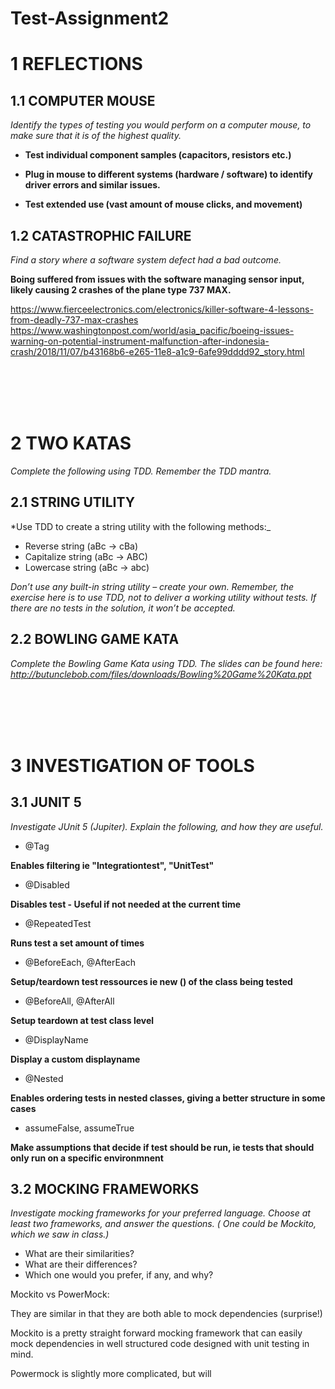 # Test-Assignment2

# 1 REFLECTIONS

## 1.1 COMPUTER MOUSE

*Identify the types of testing you would perform on a computer mouse, to make sure that it is of the highest quality.*

- **Test individual component samples (capacitors, resistors etc.)**

- **Plug in mouse to different systems (hardware / software) to identify driver errors and similar issues.**

- **Test extended use (vast amount of mouse clicks, and movement)**

## 1.2 CATASTROPHIC FAILURE

*Find a story where a software system defect had a bad outcome.*

**Boing suffered from issues with the software managing sensor input, likely causing 2 crashes of the plane type 737 MAX.**



https://www.fierceelectronics.com/electronics/killer-software-4-lessons-from-deadly-737-max-crashes
https://www.washingtonpost.com/world/asia_pacific/boeing-issues-warning-on-potential-instrument-malfunction-after-indonesia-crash/2018/11/07/b43168b6-e265-11e8-a1c9-6afe99dddd92_story.html

<br><br><br><br>

# 2 TWO KATAS

*Complete the following using TDD. Remember the TDD mantra.*

## 2.1 STRING UTILITY

*Use TDD to create a string utility with the following methods:_

- Reverse string (aBc -> cBa)
- Capitalize string (aBc -> ABC)
- Lowercase string (aBc -> abc)

*Don’t use any built-in string utility – create your own. Remember, the exercise here is to use TDD, not to deliver a
working utility without tests. If there are no tests in the solution, it won’t be accepted.*

## 2.2 BOWLING GAME KATA

*Complete the Bowling Game Kata using TDD. The slides can be found here:
http://butunclebob.com/files/downloads/Bowling%20Game%20Kata.ppt*

<br><br><br><br>

# 3 INVESTIGATION OF TOOLS

## 3.1 JUNIT 5

*Investigate JUnit 5 (Jupiter). Explain the following, and how they are useful.*

- @Tag

**Enables filtering ie "Integrationtest", "UnitTest"**

- @Disabled

**Disables test - Useful if not needed at the current time**

- @RepeatedTest

**Runs test a set amount of times**

- @BeforeEach, @AfterEach

**Setup/teardown test ressources ie new () of the class being tested**

- @BeforeAll, @AfterAll

**Setup teardown at test class level**

- @DisplayName

**Display a custom displayname**
- @Nested

**Enables ordering tests in nested classes, giving a better structure in some cases**

- assumeFalse, assumeTrue

**Make assumptions that decide if test should be run, ie tests that should only run on a specific environmnent**

## 3.2 MOCKING FRAMEWORKS

*Investigate mocking frameworks for your preferred language. Choose at least two frameworks, and answer the questions. (
One could be Mockito, which we saw in class.)*

- What are their similarities?
- What are their differences?
- Which one would you prefer, if any, and why?


Mockito vs PowerMock:

They are similar in that they are both able to mock dependencies (surprise!)

Mockito is a pretty straight forward mocking framework that can easily mock dependencies in well structured code designed with unit testing in mind.

Powermock is slightly more complicated, but will 
